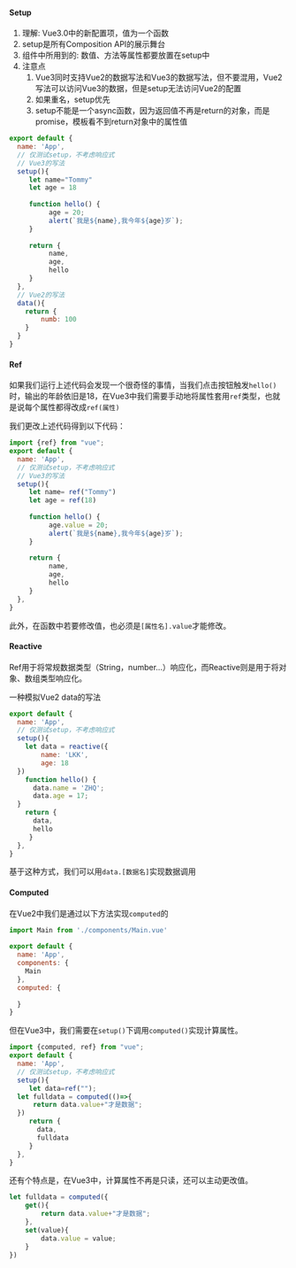 #### Setup
1. 理解: Vue3.0中的新配置项，值为一个函数
2. setup是所有Composition API的展示舞台
3. 组件中所用到的: 数值、方法等属性都要放置在setup中
4. 注意点
	1. Vue3同时支持Vue2的数据写法和Vue3的数据写法，但不要混用，Vue2写法可以访问Vue3的数据，但是setup无法访问Vue2的配置
	2. 如果重名，setup优先
	3. setup不能是一个async函数，因为返回值不再是return的对象，而是promise，模板看不到return对象中的属性值


```js
export default {  
  name: 'App',  
  // 仅测试setup，不考虑响应式  
  // Vue3的写法
  setup(){  
     let name="Tommy"  
     let age = 18  
  
	 function hello() {  
		  age = 20;
	      alert(`我是${name},我今年${age}岁`);
	 }  
  
     return {  
	      name,  
		  age,  
		  hello  
	 }  
  },
  // Vue2的写法
  data(){
	return {
		numb: 100
	}
  }
}
```

#### Ref
如果我们运行上述代码会发现一个很奇怪的事情，当我们点击按钮触发`hello()`时，输出的年龄依旧是18，在Vue3中我们需要手动地将属性套用`ref`类型，也就是说每个属性都得改成`ref(属性)`

我们更改上述代码得到以下代码：
```js
import {ref} from "vue";
export default {  
  name: 'App',  
  // 仅测试setup，不考虑响应式  
  // Vue3的写法
  setup(){  
     let name= ref("Tommy")  
     let age = ref(18)  
  
	 function hello() {  
		  age.value = 20;
	      alert(`我是${name},我今年${age}岁`);
	 }  
  
     return {  
	      name,  
		  age,  
		  hello  
	 }  
  },
}
```

此外，在函数中若要修改值，也必须是`[属性名].value`才能修改。

#### Reactive
Ref用于将常规数据类型（String，number...）响应化，而Reactive则是用于将对象、数组类型响应化。

一种模拟Vue2 data的写法
```js
export default {  
  name: 'App',  
  // 仅测试setup，不考虑响应式  
  setup(){  
    let data = reactive({  
        name: 'LKK',  
		age: 18  
  })  
    function hello() {  
      data.name = 'ZHQ';  
	  data.age = 17;  
  }  
    return {  
      data,  
	  hello  
	 }  
  },  
}
```

基于这种方式，我们可以用`data.[数据名]`实现数据调用

#### Computed
在Vue2中我们是通过以下方法实现`computed`的
```js
import Main from './components/Main.vue'  
  
export default {  
  name: 'App',  
  components: {  
    Main  
  },  
  computed: {  
      
  }  
}
```

但在Vue3中，我们需要在`setup()`下调用`computed()`实现计算属性。
```js
import {computed, ref} from "vue";  
export default {  
  name: 'App',  
  // 仅测试setup，不考虑响应式  
  setup(){  
     let data=ref("");  
  let fulldata = computed(()=>{  
      return data.value+"才是数据";  
  })  
     return {  
       data,  
	   fulldata  
     }  
  },  
}
```

还有个特点是，在Vue3中，计算属性不再是只读，还可以主动更改值。

```js
let fulldata = computed({
	get(){
		return data.value+"才是数据";
	},
	set(value){
		data.value = value;
	}
})
```
